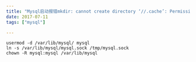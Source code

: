 ```yaml
---
title: "Mysql启动报错mkdir: cannot create directory ‘//.cache’: Permission denied"
date: 2017-07-11
tags: ["mysql"]

---
```


```shell script
usermod -d /var/lib/mysql/ mysql
ln -s /var/lib/mysql/mysql.sock /tmp/mysql.sock
chown -R mysql:mysql /var/lib/mysql
```

